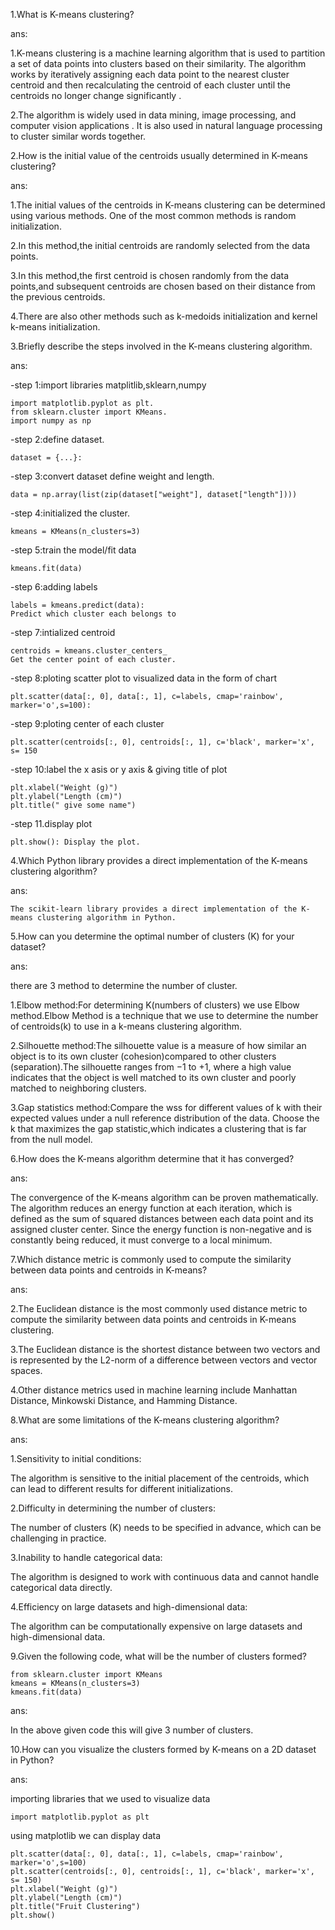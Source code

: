 1.What is K-means clustering?

ans:

1.K-means clustering is a machine learning algorithm that is used to partition a set of data points into clusters based on their similarity. The algorithm works by iteratively assigning each data point to the nearest cluster centroid and then recalculating the centroid of each cluster until the centroids no longer change significantly .

2.The algorithm is widely used in data mining, image processing, and computer vision applications . It is also used in natural language processing to cluster similar words together.

2.How is the initial value of the centroids usually determined in K-means clustering?

ans:

1.The initial values of the centroids in K-means clustering can be determined using various methods. One of the most common methods is random initialization.

2.In this method,the initial centroids are randomly selected from the data points.

3.In this method,the first centroid is chosen randomly from the data points,and subsequent centroids are chosen based on their distance from the previous centroids.

4.There are also other methods such as k-medoids initialization and kernel k-means initialization.

3.Briefly describe the steps involved in the K-means clustering algorithm.

ans:

-step 1:import libraries matplitlib,sklearn,numpy
		 
	import matplotlib.pyplot as plt.
	from sklearn.cluster import KMeans.
	import numpy as np
		 
-step 2:define  dataset.
		 
	dataset = {...}:

-step 3:convert dataset define weight and length.
		 
	data = np.array(list(zip(dataset["weight"], dataset["length"])))

-step 4:initialized the cluster.
		 
	kmeans = KMeans(n_clusters=3)
	
-step 5:train the model/fit data
	
	kmeans.fit(data)

-step 6:adding labels 
	
	labels = kmeans.predict(data):
	Predict which cluster each belongs to

-step 7:intialized centroid 

	centroids = kmeans.cluster_centers_
	Get the center point of each cluster.

-step 8:ploting scatter plot to visualized data in the form of chart

	plt.scatter(data[:, 0], data[:, 1], c=labels, cmap='rainbow', marker='o',s=100): 
	
-step 9:ploting center of each cluster

	plt.scatter(centroids[:, 0], centroids[:, 1], c='black', marker='x', s=	150

-step 10:label the x asis or y axis & giving title of plot  

	plt.xlabel("Weight (g)")
	plt.ylabel("Length (cm)")
	plt.title(" give some name")

-step 11.display plot

	plt.show(): Display the plot.


4.Which Python library provides a direct implementation of the K-means clustering algorithm?

ans:

	The scikit-learn library provides a direct implementation of the K-means clustering algorithm in Python.

5.How can you determine the optimal number of clusters (K) for your dataset?

ans:

there are 3 method to determine the number of cluster.

1.Elbow method:For determining K(numbers of clusters) we use Elbow method.Elbow Method is a technique that we use to determine the number of centroids(k) to use in a k-means clustering algorithm.

2.Silhouette method:The silhouette value is a measure of how similar an object is to its own cluster (cohesion)compared to other clusters (separation).The silhouette ranges from −1 to +1, where a high value indicates that the object is well matched to its own cluster and poorly matched to neighboring clusters.

3.Gap statistics method:Compare the wss for different values of k with their expected values under a null reference distribution of the data. Choose the k that maximizes the gap statistic,which indicates a clustering that is far from the null model.


6.How does the K-means algorithm determine that it has converged?

ans:

The convergence of the K-means algorithm can be proven mathematically. The algorithm reduces an energy function at each iteration, which is defined as the sum of squared distances between each data point and its assigned cluster center. Since the energy function is non-negative and is constantly being reduced, it must converge to a local minimum.


7.Which distance metric is commonly used to compute the similarity between data points and centroids in K-means?


ans:

2.The Euclidean distance is the most commonly used distance metric to compute the similarity between data points and centroids in K-means clustering. 

3.The Euclidean distance is the shortest distance between two vectors and is represented by the L2-norm of a difference between vectors and vector spaces.

4.Other distance metrics used in machine learning include Manhattan Distance, Minkowski Distance, and Hamming Distance.  	


8.What are some limitations of the K-means clustering algorithm?

ans:

1.Sensitivity to initial conditions:

The algorithm is sensitive to the initial placement of the centroids, which can lead to different results for different initializations.	
	
2.Difficulty in determining the number of clusters:

The number of clusters (K) needs to be specified in advance, which can be challenging in practice.

3.Inability to handle categorical data:

The algorithm is designed to work with continuous data and cannot handle categorical data directly.

4.Efficiency on large datasets and high-dimensional data:

The algorithm can be computationally expensive on large datasets and high-dimensional data.

9.Given the following code, what will be the number of clusters formed?

	from sklearn.cluster import KMeans
	kmeans = KMeans(n_clusters=3)
	kmeans.fit(data) 	

ans: 

In the above given code this will give 3 number of clusters.	


10.How can you visualize the clusters formed by K-means on a 2D dataset in Python?

ans:

importing libraries that we used to visualize data  
	
	
	import matplotlib.pyplot as plt


using matplotlib we can display data

	plt.scatter(data[:, 0], data[:, 1], c=labels, cmap='rainbow', 	marker='o',s=100)
	plt.scatter(centroids[:, 0], centroids[:, 1], c='black', marker='x', s=	150)
	plt.xlabel("Weight (g)")
	plt.ylabel("Length (cm)")
	plt.title("Fruit Clustering")
	plt.show()

